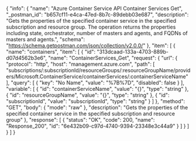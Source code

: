 {
  "info": {
    "name": "Azure Container Service API Container Services Get",
    "_postman_id": "b657cf11-e4ca-47ed-8b7c-89debb03e687",
    "description": "Gets the properties of the specified container service in the specified subscription and resource group. The operation returns the properties including state, orchestrator, number of masters and agents, and FQDNs of masters and agents.",
    "schema": "https://schema.getpostman.com/json/collection/v2.0.0/"
  },
  "item": [
    {
      "name": "containers",
      "item": [
        {
          "id": "313dcaad-133a-4703-889b-d07d4562b3e6",
          "name": "ContainerServices_Get",
          "request": {
            "url": {
              "protocol": "http",
              "host": "management.azure.com",
              "path": [
                "subscriptions/:subscriptionId/resourceGroups/:resourceGroupName/providers/Microsoft.ContainerService/containerServices/:containerServiceName"
              ],
              "query": [
                {
                  "key": "No Name",
                  "value": "%7B%7D",
                  "disabled": false
                }
              ],
              "variable": [
                {
                  "id": "containerServiceName",
                  "value": "{}",
                  "type": "string"
                },
                {
                  "id": "resourceGroupName",
                  "value": "{}",
                  "type": "string"
                },
                {
                  "id": "subscriptionId",
                  "value": "subscriptionId",
                  "type": "string"
                }
              ]
            },
            "method": "GET",
            "body": {
              "mode": "raw"
            },
            "description": "Gets the properties of the specified container service in the specified subscription and resource group"
          },
          "response": [
            {
              "status": "OK",
              "code": 200,
              "name": "Response_200",
              "id": "6e432b09-c97d-4740-9394-23348e3c44a9"
            }
          ]
        }
      ]
    }
  ]
}